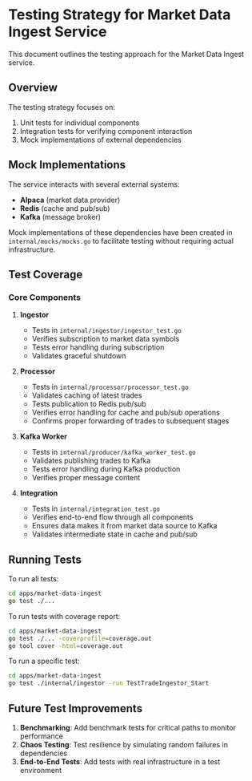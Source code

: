 # Testing Strategy for Market Data Ingest Service

This document outlines the testing approach for the Market Data Ingest service.

## Overview

The testing strategy focuses on:

1. Unit tests for individual components
2. Integration tests for verifying component interaction
3. Mock implementations of external dependencies

## Mock Implementations

The service interacts with several external systems:

- **Alpaca** (market data provider)
- **Redis** (cache and pub/sub)
- **Kafka** (message broker)

Mock implementations of these dependencies have been created in `internal/mocks/mocks.go` to facilitate testing without requiring actual infrastructure.

## Test Coverage

### Core Components

1. **Ingestor**
   - Tests in `internal/ingestor/ingestor_test.go`
   - Verifies subscription to market data symbols
   - Tests error handling during subscription
   - Validates graceful shutdown

2. **Processor**
   - Tests in `internal/processor/processor_test.go`
   - Validates caching of latest trades
   - Tests publication to Redis pub/sub
   - Verifies error handling for cache and pub/sub operations
   - Confirms proper forwarding of trades to subsequent stages

3. **Kafka Worker**
   - Tests in `internal/producer/kafka_worker_test.go`
   - Validates publishing trades to Kafka
   - Tests error handling during Kafka production
   - Verifies proper message content

4. **Integration**
   - Tests in `internal/integration_test.go`
   - Verifies end-to-end flow through all components
   - Ensures data makes it from market data source to Kafka
   - Validates intermediate state in cache and pub/sub

## Running Tests

To run all tests:

```bash
cd apps/market-data-ingest
go test ./...
```

To run tests with coverage report:

```bash
cd apps/market-data-ingest
go test ./... -coverprofile=coverage.out
go tool cover -html=coverage.out
```

To run a specific test:

```bash
cd apps/market-data-ingest
go test ./internal/ingestor -run TestTradeIngestor_Start
```

## Future Test Improvements

1. **Benchmarking**: Add benchmark tests for critical paths to monitor performance
2. **Chaos Testing**: Test resilience by simulating random failures in dependencies
3. **End-to-End Tests**: Add tests with real infrastructure in a test environment 